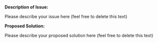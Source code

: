 **Description of Issue:**

Please describe your issue here (feel free to delete this text)

**Proposed Solution:**

Please describe your proposed solution here (feel free to delete this text)
